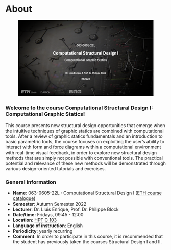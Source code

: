 # About

<figure><img src=".gitbook/assets/CSDI_HS22.png" alt=""><figcaption></figcaption></figure>

### Welcome to the course Computational Structural Design I: Computational Graphic Statics!

This course presents new structural design opportunities that emerge when the intuitive techniques of graphic statics are combined with computational tools. After a review of graphic statics fundamentals and an introduction to basic parametric tools, the course focuses on exploiting the user’s ability to interact with form and force diagrams within a computational environment with real-time visual feedback, in order to explore new structural design methods that are simply not possible with conventional tools. The practical potential and relevance of these new methods will be demonstrated through various design-oriented tutorials and exercises.

### **General information**

* **Name**: 063-0605-22L : Computational Structural Design I ([ETH course catalogue](http://www.vvz.ethz.ch/Vorlesungsverzeichnis/lerneinheit.view?lerneinheitId=164546\&semkez=2022W\&ansicht=LEHRVERANSTALTUNGEN\&lang=en))
* **Semester**: Autumn Semester 2022
* **Lecturer**: Dr. Lluis Enrique, Prof. Dr. Philippe Block
* **Date/time:** Fridays, 09:45 - 12:00&#x20;
* **Location**: [HPT](http://www.mapsearch.ethz.ch/map/mapSearchPre.do?gebaeudeMap=HPT\&geschossMap=C\&raumMap=103\&farbcode=c010\&lang=en) [C 103](http://www.rauminfo.ethz.ch/Rauminfo/grundrissplan.gif?gebaeude=HPT\&geschoss=C\&raumNr=103\&lang=en)
* **Language of instruction**: English
* **Periodicity**: yearly recurring
* **Comment**: In order to participate in this course, it is recommended that the student has previously taken the courses Structural Design I and II.
